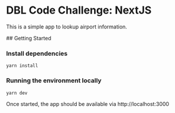 # DBL Code Challenge: NextJS

This is a simple app to lookup airport information.


## Getting Started

### Install dependencies

```shell
yarn install
```


### Running the environment locally

```shell
yarn dev
```

Once started, the app should be available via http://localhost:3000
